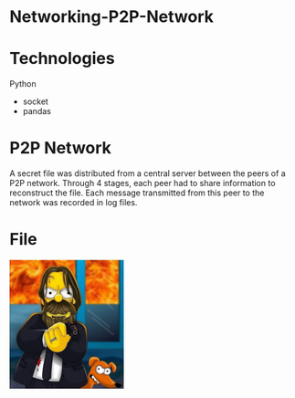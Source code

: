 # Networking-P2P-Network
# Technologies
Python
* socket
* pandas

# P2P Network
A secret file was distributed from a central server between the peers of a P2P network. Through 4 stages, each peer had to share information to reconstruct the file. Each message transmitted from this peer to the network was recorded in log files.

# File
<img src="https://github.com/grimloc-aduque/Networking-P2P-Network/blob/main/secret_file.png" style="width:200px;"/>
